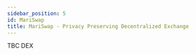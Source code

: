 ```yaml
---
sidebar_position: 5
id: MariSwap
title: MariSwap - Privacy Preserving Decentralized Exchange
---
```


TBC DEX
